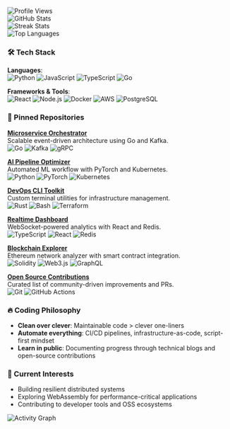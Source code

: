 ![Profile Views](https://komarev.com/ghpvc/?username=eddafridriks419&color=blueviolet)  
![GitHub Stats](https://github-readme-stats.vercel.app/api?username=eddafridriks419&show_icons=true&theme=radical&hide_border=true&include_all_commits=true)  
![Streak Stats](https://github-readme-streak-stats.herokuapp.com/?user=eddafridriks419&theme=radical&hide_border=true)  
![Top Languages](https://github-readme-stats.vercel.app/api/top-langs/?username=eddafridriks419&layout=compact&theme=radical&hide_border=true&langs_count=8)  

### 🛠️ Tech Stack  
**Languages**:  
![Python](https://img.shields.io/badge/-Python-3776AB?logo=python&logoColor=white) ![JavaScript](https://img.shields.io/badge/-JavaScript-F7DF1E?logo=javascript&logoColor=black) ![TypeScript](https://img.shields.io/badge/-TypeScript-3178C6?logo=typescript&logoColor=white) ![Go](https://img.shields.io/badge/-Go-00ADD8?logo=go&logoColor=white)  

**Frameworks & Tools**:  
![React](https://img.shields.io/badge/-React-61DAFB?logo=react&logoColor=black) ![Node.js](https://img.shields.io/badge/-Node.js-339933?logo=node.js&logoColor=white) ![Docker](https://img.shields.io/badge/-Docker-2496ED?logo=docker&logoColor=white) ![AWS](https://img.shields.io/badge/-AWS-232F3E?logo=amazon-aws&logoColor=white) ![PostgreSQL](https://img.shields.io/badge/-PostgreSQL-4169E1?logo=postgresql&logoColor=white)  

### 🚀 Pinned Repositories  
**[Microservice Orchestrator](https://github.com/eddafridriks419/microservice-orchestrator)**  
Scalable event-driven architecture using Go and Kafka.  
![Go](https://img.shields.io/badge/-Go-00ADD8) ![Kafka](https://img.shields.io/badge/-Kafka-231F20) ![gRPC](https://img.shields.io/badge/-gRPC-4285F4)  

**[AI Pipeline Optimizer](https://github.com/eddafridriks419/ai-pipeline)**  
Automated ML workflow with PyTorch and Kubernetes.  
![Python](https://img.shields.io/badge/-Python-3776AB) ![PyTorch](https://img.shields.io/badge/-PyTorch-EE4C2C) ![Kubernetes](https://img.shields.io/badge/-Kubernetes-326CE5)  

**[DevOps CLI Toolkit](https://github.com/eddafridriks419/devops-cli)**  
Custom terminal utilities for infrastructure management.  
![Rust](https://img.shields.io/badge/-Rust-000000) ![Bash](https://img.shields.io/badge/-Bash-4EAA25) ![Terraform](https://img.shields.io/badge/-Terraform-623CE4)  

**[Realtime Dashboard](https://github.com/eddafridriks419/realtime-dashboard)**  
WebSocket-powered analytics with React and Redis.  
![TypeScript](https://img.shields.io/badge/-TypeScript-3178C6) ![React](https://img.shields.io/badge/-React-61DAFB) ![Redis](https://img.shields.io/badge/-Redis-DC382D)  

**[Blockchain Explorer](https://github.com/eddafridriks419/blockchain-explorer)**  
Ethereum network analyzer with smart contract integration.  
![Solidity](https://img.shields.io/badge/-Solidity-363636) ![Web3.js](https://img.shields.io/badge/-Web3.js-F16822) ![GraphQL](https://img.shields.io/badge/-GraphQL-E10098)  

**[Open Source Contributions](https://github.com/eddafridriks419/oss-contribs)**  
Curated list of community-driven improvements and PRs.  
![Git](https://img.shields.io/badge/-Git-F05032) ![GitHub Actions](https://img.shields.io/badge/-GitHub_Actions-2088FF)  

### 🔥 Coding Philosophy  
- **Clean over clever**: Maintainable code > clever one-liners  
- **Automate everything**: CI/CD pipelines, infrastructure-as-code, script-first mindset  
- **Learn in public**: Documenting progress through technical blogs and open-source contributions  

### 🌱 Current Interests  
- Building resilient distributed systems  
- Exploring WebAssembly for performance-critical applications  
- Contributing to developer tools and OSS ecosystems  

![Activity Graph](https://github-readme-activity-graph.vercel.app/graph?username=eddafridriks419&theme=github-dark&hide_border=true&area=true)
